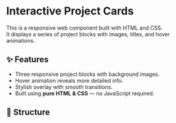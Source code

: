 # Interactive Project Cards

This is a responsive web component built with HTML and CSS.  
It displays a series of project blocks with images, titles, and hover animations.  

## ✨ Features

- Three responsive project blocks with background images.
- Hover animation reveals more detailed info.
- Stylish overlay with smooth transitions.
- Built using **pure HTML & CSS** — no JavaScript required.

## 📁 Structure
